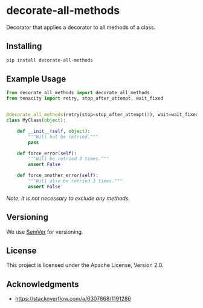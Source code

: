 # decorate-all-methods

Decorator that applies a decorator to all methods of a class.

## Installing

```bash
pip install decorate-all-methods
```

## Example Usage

```python
from decorate_all_methods import decorate_all_methods
from tenacity import retry, stop_after_attempt, wait_fixed


@decorate_all_methods(retry(stop=stop_after_attempt(3), wait=wait_fixed(1)), exclude=['__init__'])
class MyClass(object):

    def __init__(self, object):
        """Will not be retried."""
        pass

    def force_error(self):
        """Will be retried 3 times."""
        assert False

    def force_another_error(self):
        """Will also be retried 3 times."""
        assert False
```

_Note: It is not necessary to exclude any methods._

## Versioning

We use [SemVer](http://semver.org/) for versioning.

## License

This project is licensed under the Apache License, Version 2.0.

## Acknowledgments

* https://stackoverflow.com/a/6307868/1191286
